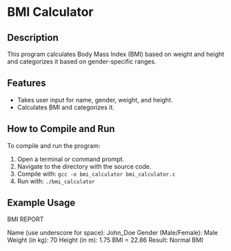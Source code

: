 # BMI Calculator

## Description
This program calculates Body Mass Index (BMI) based on weight and height and categorizes it based on gender-specific ranges.

## Features
- Takes user input for name, gender, weight, and height.
- Calculates BMI and categorizes it.

## How to Compile and Run
To compile and run the program:
1. Open a terminal or command prompt.
2. Navigate to the directory with the source code.
3. Compile with: `gcc -o bmi_calculator bmi_calculator.c`
4. Run with: `./bmi_calculator`

## Example Usage
BMI REPORT

Name (use underscore for space): John_Doe
Gender (Male/Female): Male
Weight (in kg): 70
Height (in m): 1.75
BMI = 22.86 Result: Normal BMI
